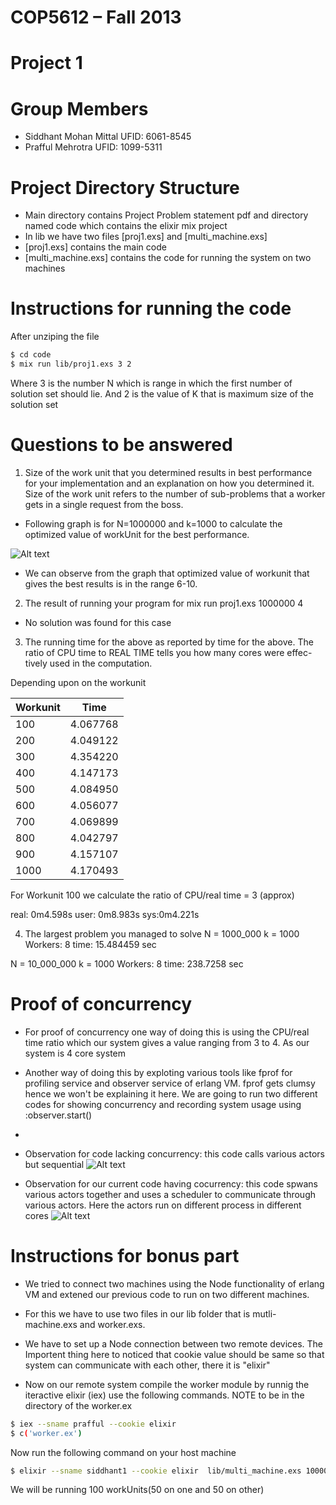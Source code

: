 # COP5612 – Fall 2013
# Project 1 

# Group Members 
- Siddhant Mohan Mittal UFID: 6061-8545
- Prafful Mehrotra UFID: 1099-5311

# Project Directory Structure

- Main directory contains Project Problem statement pdf and directory named code which contains the elixir mix project
- In lib we have two files [proj1.exs] and [multi_machine.exs] 
- [proj1.exs] contains the main code 
- [multi_machine.exs] contains the code for running the system on two machines

# Instructions for running the code

After unziping the file 
```sh
$ cd code
$ mix run lib/proj1.exs 3 2
```
Where 3 is the number N which is range in which the first number of solution set should lie. And 2 is the value of K that is maximum size of the solution set

#  Questions to be answered
1. Size of the work unit that you determined results in best performance for your implementation and an explanation on how you determined it. Size of the work unit refers to the number of sub-problems that a worker gets in a single request from the boss.

- Following graph is for N=1000000 and k=1000 to calculate the optimized value of workUnit for the best performance. 

![Alt text](https://github.com/prafful13/DOS_Projects/blob/master/assign1/code/images/graph.png "Graph")

- We can observe from the graph that optimized value of workunit that gives the best results is in the range 6-10.

2. The result of running your program for mix run proj1.exs 1000000 4

- No solution was found for this case

3. The running time for the above as reported by time for the above. The ratio of CPU time to REAL TIME tells you how many cores were effec- tively used in the computation.

 Depending upon on the workunit 

| Workunit | Time |
| ------ | ------ |
| 100 | 4.067768 |
 | 200 |    4.049122 |
|   300  |   4.354220|
 |  400  |   4.147173 |
 |  500  |    4.084950|
  | 600     | 4.056077 |
  | 700     |4.069899|
 |  800   |  4.042797|
|   900    | 4.157107 |
 | 1000  |   4.170493|

For Workunit 100 we calculate the ratio of CPU/real time = 3 (approx)

real: 0m4.598s
user: 0m8.983s
sys:0m4.221s

4. The largest problem you managed to solve
N = 1000_000 k = 1000
Workers: 8 time: 15.484459 sec

N = 10_000_000 k = 1000
Workers: 8 time: 238.7258 sec

# Proof of concurrency

- For proof of concurrency one way of doing this is using the CPU/real time ratio which our system gives a value ranging from 3 to 4. As our system is 4 core system

- Another way of doing this by exploting various tools like fprof for profiling service and observer service of erlang VM. fprof gets clumsy hence we won't be explaining it here. We are going to run two different codes for showing concurrency and recording system usage using :observer.start()

-
- Observation for code lacking concurrency: this code calls various actors but sequential
![Alt text](https://github.com/prafful13/DOS_Projects/blob/master/assign1/code/images/Screen%20Shot%202018-09-07%20at%2011.37.52%20PM.png "Graph1")

- Observation for our current code having cocurrency: this code spwans various actors together and uses a scheduler to communicate through various actors. Here the actors run on different process in different cores
![Alt text](https://github.com/prafful13/DOS_Projects/blob/master/assign1/code/images/Screen%20Shot%202018-09-07%20at%2011.35.03%20PM.png "Graph2")



# Instructions for bonus part

- We tried to connect two machines using the Node functionality of erlang VM and extened our previous code to run on two different machines. 

- For this we have to use two files in our lib folder that is mutli-machine.exs and worker.exs.

- We have to set up a Node connection between two remote devices. The Importent thing here to noticed that cookie value should be same so that system can communicate with each other, there it is "elixir"

- Now on our remote system compile the worker module by runnig the iteractive elixir (iex) use the following commands. NOTE to be in the directory of the worker.ex

```sh
$ iex --sname prafful --cookie elixir
$ c('worker.ex')
```

Now run the following command on your host machine

```sh
$ elixir --sname siddhant1 --cookie elixir  lib/multi_machine.exs 1000000 4
```

We will be running 100 workUnits(50 on one and 50 on other) 





